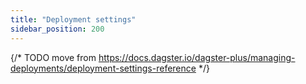 ```yaml
---
title: "Deployment settings"
sidebar_position: 200
---
```


{/* TODO move from https://docs.dagster.io/dagster-plus/managing-deployments/deployment-settings-reference */}
